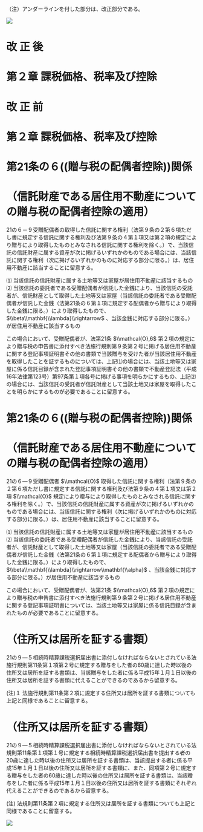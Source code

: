 （注）アンダーラインを付した部分は、改正部分である。

![](https://www.nta.go.jp/tmp/a70cfbbb-4651-40af-98ca-259e73285a47/images/ee67379d81dcbb2da6200ef89b8c35ae3394c88c62e8ff814d6e57c3a474b353.jpg)

# 改 正 後

# 第２章 課税価格、税率及び控除

# 改 正 前

# 第２章 課税価格、税率及び控除

# 第21条の６((贈与税の配偶者控除))関係

# （信託財産である居住用不動産についての贈与税の配偶者控除の適用）

21の６－９受贈配偶者の取得した信託に関する権利（法第９条の２第６項ただし書に規定する信託に関する権利及び法第９条の４第１項又は第２項の規定により贈与により取得したものとみなされる信託に関する権利を除く。）で、当該信託の信託財産に属する資産が次に掲げるいずれかのものである場合には、当該信託に関する権利（次に掲げるいずれかのものに対応する部分に限る。）は、居住用不動産に該当することに留意する。

⑴ 当該信託の信託財産に属する土地等又は家屋が居住用不動産に該当するもの⑵ 当該信託の委託者である受贈配偶者が信託した金銭により、当該信託の受託者が、信託財産として取得した土地等又は家屋（当該信託の委託者である受贈配偶者が信託した金銭（法第21条の６第１項に規定する配偶者から贈与により取得した金銭に限る。）により取得したもので、 $\\beta\\mathbf{\\lambda}\\rightarrow$ 、当該金銭に対応する部分に限る。）が居住用不動産に該当するもの

この場合において、受贈配偶者が、法第21条 $\\mathcal{O},6$ 第２項の規定により贈与税の申告書に添付すべき法施行規則第９条第２号に掲げる居住用不動産に関する登記事項証明書その他の書類で当該贈与を受けた者が当該居住用不動産を取得したことを証するものについては、上記⑴の場合には、当該土地等又は家屋に係る信託目録が含まれた登記事項証明書その他の書類で不動産登記法（平成16年法律第123号）第97条第１項各号に掲げる事項を明らかにするもの、上記⑵の場合には、当該信託の受託者が信託財産として当該土地又は家屋を取得したことを明らかにするものが必要であることに留意する。

# 第21条の６((贈与税の配偶者控除))関係

# （信託財産である居住用不動産についての贈与税の配偶者控除の適用）

21の６―９受贈配偶者 $\\mathcal{O}$ 取得した信託に関する権利（法第９条の２第６項ただし書に規定する信託に関する権利及び法第９条の４第１項又は第２項 $\\mathcal{O}$ 規定により贈与により取得したものとみなされる信託に関する権利を除く。）で、当該信託の信託財産に属する資産が次に掲げるいずれかのものである場合には、当該信託に関する権利（次に掲げるいずれかのものに対応する部分に限る。）は、居住用不動産に該当することに留意する。

⑴ 当該信託の信託財産に属する土地等又は家屋が居住用不動産に該当するもの⑵ 当該信託の委託者である受贈配偶者が信託した金銭により、当該信託の受託者が、信託財産として取得した土地等又は家屋（当該信託の委託者である受贈配偶者が信託した金銭（法第21条の６第１項に規定する配偶者から贈与により取得した金銭に限る。）により取得したもので、 $\\beta\\mathbf{\\lambda}\\rightarrow\\mathbf{\\alpha}$ 、当該金銭に対応する部分に限る。）が居住用不動産に該当するもの

この場合において、受贈配偶者が、法第21条 $\\mathcal{O},6$ 第２項の規定により贈与税の申告書に添付すべき法施行規則第９条第２号に掲げる居住用不動産に関する登記事項証明書については、当該土地等又は家屋に係る信託目録が含まれたものが必要であることに留意する。

# （住所又は居所を証する書類）

21の９―５相続時精算課税選択届出書に添付しなければならないとされている法施行規則第11条第１項第２号に規定する贈与をした者の60歳に達した時以後の住所又は居所を証する書類は、当該贈与をした者に係る平成15年１月１日以後の住所又は居所を証する書類に代えることができるのであるから留意する。

(注)１ 法施行規則第11条第２項に規定する住所又は居所を証する書類についても上記と同様であることに留意する。

# （住所又は居所を証する書類）

21の９―５相続時精算課税選択届出書に添付しなければならないとされている法規則第11条第１項第１号に規定する相続時精算課税選択届出書を提出する者の20歳に達した時以後の住所又は居所を証する書類は、当該提出する者に係る平成15年１月１日以後の住所又は居所を証する書類に、また、同項第２号に規定する贈与をした者の60歳に達した時以後の住所又は居所を証する書類は、当該贈与をした者に係る平成15年１月１日以後の住所又は居所を証する書類にそれぞれ代えることができるのであるから留意する。

(注) 法規則第11条第２項に規定する住所又は居所を証する書類についても上記と同様であることに留意する。

![](https://www.nta.go.jp/tmp/a70cfbbb-4651-40af-98ca-259e73285a47/images/9e02e63c0cf715542be45847a1364030b67565c53cdb7140bb5980b4e6565ea3.jpg)
